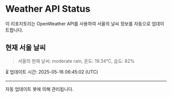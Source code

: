 
# Weather API Status

이 리포지토리는 OpenWeather API를 사용하여 서울의 날씨 정보를 자동으로 업데이트합니다.

## 현재 서울 날씨
> 서울의 현재 날씨: moderate rain, 온도: 19.34°C, 습도: 82%

⏳ 업데이트 시간: 2025-05-16 06:45:02 (UTC)

---
자동 업데이트 봇에 의해 관리됩니다.
